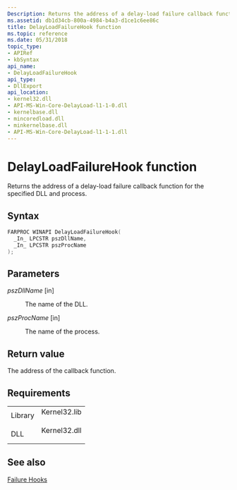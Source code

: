 ```yaml
---
Description: Returns the address of a delay-load failure callback function for the specified DLL and process.
ms.assetid: db1d34cb-800a-4984-b4a3-d1ce1c6ee86c
title: DelayLoadFailureHook function
ms.topic: reference
ms.date: 05/31/2018
topic_type: 
- APIRef
- kbSyntax
api_name: 
- DelayLoadFailureHook
api_type: 
- DllExport
api_location: 
- kernel32.dll
- API-MS-Win-Core-DelayLoad-l1-1-0.dll
- kernelbase.dll
- mincoredload.dll
- minkernelbase.dll
- API-MS-Win-Core-DelayLoad-l1-1-1.dll
---
```


# DelayLoadFailureHook function

Returns the address of a delay-load failure callback function for the specified DLL and process.

## Syntax


```C++
FARPROC WINAPI DelayLoadFailureHook(
  _In_ LPCSTR pszDllName,
  _In_ LPCSTR pszProcName
);
```



## Parameters

<dl> <dt>

*pszDllName* \[in\]
</dt> <dd>

The name of the DLL.

</dd> <dt>

*pszProcName* \[in\]
</dt> <dd>

The name of the process.

</dd> </dl>

## Return value

The address of the callback function.

## Requirements



|                    |                                                                                         |
|--------------------|-----------------------------------------------------------------------------------------|
| Library<br/> | <dl> <dt>Kernel32.lib</dt> </dl> |
| DLL<br/>     | <dl> <dt>Kernel32.dll</dt> </dl> |



## See also

<dl> <dt>

[Failure Hooks](https://msdn.microsoft.com/library/sfcfb0a3(v=VS.71).aspx)
</dt> </dl>

 

 




